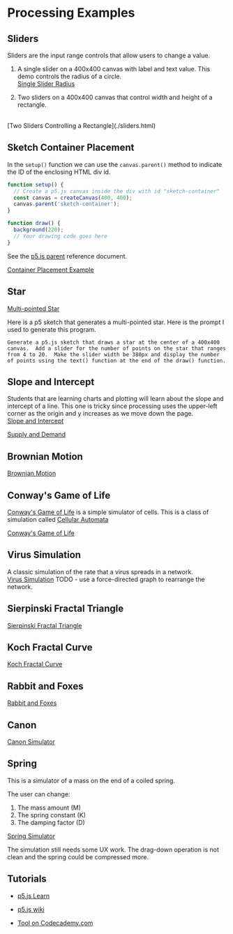 # Processing Examples

## Sliders

Sliders are the input range controls that allow users to change a value.

1. A single slider on a 400x400 canvas with label and text value. This demo
controls the radius of a circle.<br/>
[Single Slider Radius](./slider.html)

1. Two sliders on a 400x400 canvas that control width and height of a rectangle.
<br/>
[Two Sliders Controlling a Rectangle](./sliders.html)

## Sketch Container Placement

In the ```setup()``` function we can use the ```canvas.parent()``` method to indicate the ID of the enclosing HTML div id.

```js
function setup() {
  // Create a p5.js canvas inside the div with id "sketch-container"
  const canvas = createCanvas(400, 400);
  canvas.parent('sketch-container');
}

function draw() {
  background(220);
  // Your drawing code goes here
}
```

See the [p5.js parent](https://p5js.org/reference/#/p5.Element/parent) reference document.

[Container Placement Example](./container-placement.html)

## Star

[Multi-pointed Star](./star.html)

Here is a p5 sketch that generates a multi-pointed star.  Here is the prompt I used to generate
this program.

```
Generate a p5.js sketch that draws a star at the center of a 400x400 canvas.  Add a slider for the number of points on the star that ranges from 4 to 20.  Make the slider width be 380px and display the number of points using the text() function at the end of the draw() function.
```

## Slope and Intercept

Students that are learning charts and plotting will learn about the slope and intercept of a line.
This one is tricky since processing uses the upper-left corner as the origin and y increases as
we move down the page.</br>
[Slope and Intercept](./slope.html)

[Supply and Demand](./supply-and-demand.html)

## Brownian Motion

[Brownian Motion](./brownian-motion.html)

## Conway's Game of Life

[Conway's Game of Life](https://en.wikipedia.org/wiki/Conway%27s_Game_of_Life) is a simple simulator of cells.  This is a class of simulation called [Cellular Automata](https://en.wikipedia.org/wiki/Cellular_automaton)

[Conway's Game of Life](./conways-life.html)

## Virus Simulation

A classic simulation of the rate that a virus spreads in a network.<br/>
[Virus Simulation](./virus-sim.html)
TODO - use a force-directed graph to rearrange the network.

## Sierpinski Fractal Triangle

[Sierpinski Fractal Triangle](./sierpinski.html)

## Koch Fractal Curve
[Koch Fractal Curve](./koch-fractal-curve.html)

## Rabbit and Foxes

[Rabbit and Foxes](./rabbit-and-foxes.html)

## Canon

[Canon Simulator](./canon.html)

## Spring

This is a simulator of a mass on the end of a coiled spring.

The user can change:

1. The mass amount (M)
2. The spring constant (K)
3. The damping factor (D)

[Spring Simulator](./spring.html)

The simulation still needs some UX work.  The drag-down operation is not clean and the spring could
be compressed more.

## Tutorials

* [p5.js Learn](https://p5js.org/learn/)

* [p5.js wiki](https://github.com/processing/p5.js/wiki)

* [Tool on Codecademy.com](https://www.codecademy.com/learn/learn-p5js/modules/p5js-introduction-to-creative-coding/cheatsheet)